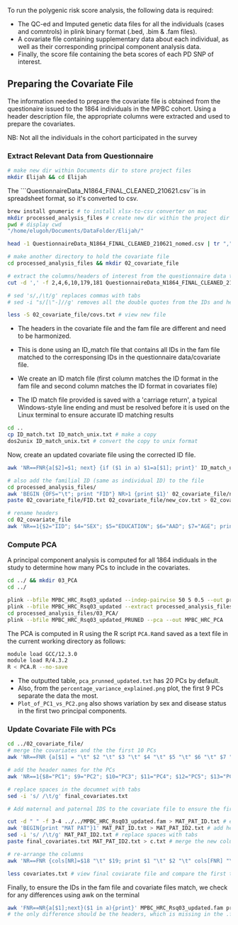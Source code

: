 To run the polygenic risk score analysis, the following data is required:
- The QC-ed and Imputed genetic data files for all the individuals (cases and comntrols) in plink binary format (.bed, .bim & .fam files).
- A covariate file containing supplementary data about each individual, as well as their corresponding principal component analysis data.
- Finally, the score file containing the beta scores of each PD SNP of interest.

## Preparing the Covariate File
The information needed to prepare the covariate file is obtained from the questionaire issued to the 1864 individuals in the MPBC cohort. Using a header description file, the appropriate columns were extracted and used to prepare the covariates.

NB: Not all the individuals in the cohort participated in the survey 

### Extract Relevant Data from Questionnaire
```bash
# make new dir within Documents dir to store project files
mkdir Elijah && cd Elijah
```

The ```QuestionnaireData_N1864_FINAL_CLEANED_210621.csv``is in spreadsheet format, so it's converted to csv.

```bash
brew install gnumeric # to install xlsx-to-csv converter on mac
mkdir processed_analysis_files # create new dir within the project dir to store all new generated files
pwd # display cwd
"/home/elugoh/Documents/DataFolder/Elijah/"

head -1 QuestionnaireData_N1864_FINAL_CLEANED_210621_nomed.csv | tr "," "\n" | nl # view the file headers in new lines

# make another directory to hold the covariate file
cd processed_analysis_files && mkdir 02_covariate_file

# extract the columns/headers of interest from the questionnaire data to create a covariate file
cut -d ',' -f 2,4,6,10,179,181 QuestionnaireData_N1864_FINAL_CLEANED_210621_nomed.csv | sed 's/,/\t/g' | sed 's/"//g' > 02_covariate_file/covs.txt

# sed 's/,/\t/g' replaces commas with tabs
# sed -i "s/[\"-]//g' removes all the double quotes from the IDs and headers and the hypens from the IDs

less -S 02_covariate_file/covs.txt # view new file
```

- The headers in the covariate file and the fam file are different and need to be harmonized.

- This is done using an ID_match file that contains all IDs in the fam file matched to the corresponsing IDs in the questionnaire data/covariate file.

- We create an ID match file (first column matches the ID format in the fam file and second column matches the ID format in covariates file)

- The ID match file provided is saved with a 'carriage return', a typical Windows-style line ending and must be resolved before it is used on the Linux terminal to ensure accurate ID matching results

```bash
cd ..
cp ID_match.txt ID_match_unix.txt # make a copy 
dos2unix ID_match_unix.txt # convert the copy to unix format  
```

Now, create an updated covariate file using the corrected ID file.
```bash 
awk 'NR==FNR{a[$2]=$1; next} {if ($1 in a) $1=a[$1]; print}' ID_match_unix.txt processed_analysis_files/02_covariate_file/covs.txt > processed_analysis_files/02_covariate_file/new_cov.txt

# also add the familial ID (same as individual ID) to the file
cd processed_analysis_files/
awk 'BEGIN {OFS="\t"; print "FID"} NR>1 {print $1}' 02_covariate_file/new_cov.txt > 02_covariate_file/FID.txt # extract the FID column
paste 02_covariate_file/FID.txt 02_covariate_file/new_cov.txt > 02_covariate_file/updated_cov.txt # merge both files

# rename headers
cd 02_covariate_file
awk 'NR==1{$2="IID"; $4="SEX"; $5="EDUCATION"; $6="AAD"; $7="AGE"; print} NR>1' updated_cov.txt > renamed_updated_cov.txt
```

### Compute PCA
A principal component analysis is computed for all 1864 indiduals in the study to determine how many PCs to include in the covariates.
```bash
cd ../ && mkdir 03_PCA
cd ../

plink --bfile MPBC_HRC_Rsq03_updated --indep-pairwise 50 5 0.5 --out processed_analysis_files/03_PCA/prune
plink --bfile MPBC_HRC_Rsq03_updated --extract processed_analysis_files/03_PCA/prune.prune.in --make-bed --out processed_analysis_files/03_PCA/MPBC_HRC_Rsq03_updated_PRUNED
cd processed_analysis_files/03_PCA/
plink --bfile MPBC_HRC_Rsq03_updated_PRUNED --pca --out MPBC_HRC_PCA
```

The PCA is computed in R using the R script ```PCA.R```and saved as a text file in the current working directory as follows:
```bash
module load GCC/12.3.0
module load R/4.3.2
R < PCA.R --no-save
```
- The outputted table, ```pca_prunned_updated.txt``` has 20 PCs by default.
- Also, from the ```percentage_variance_explained.png``` plot, the first 9 PCs separate the data the most. 
- ```Plot_of_PC1_vs_PC2.png``` also shows variation by sex and disease status in the first two principal components.

### Update Covariate File with PCs
```bash
cd ../02_covariate_file/
# merge the covariates and the the first 10 PCs
awk 'NR==FNR {a[$1] = "\t" $2 "\t" $3 "\t" $4 "\t" $5 "\t" $6 "\t" $7 "\t" $8 "\t" $9 "\t" $10 "\t" $11; next} {print $0, (a[$1] ? a[$1] : "")}' ../03_PCA/pca_prunned_updated.txt renamed_updated_cov.txt > merged_pcs_cov.txt

# add the header names for the PCs
awk 'NR==1{$8="PC1"; $9="PC2"; $10="PC3"; $11="PC4"; $12="PC5"; $13="PC6";$14="PC7"; $15="PC8"; $16="PC9"; $17="PC10"; print} NR>1' merged_pcs_cov.txt > final_covariates.txt

# replace spaces in the documnet with tabs
sed -i 's/ /\t/g' final_covariates.txt

# Add maternal and paternal IDS to the covariate file to ensure the first 6 columns in both the covariate and QC'ed .fam files match exactly

cut -d " " -f 3-4 ../../MPBC_HRC_Rsq03_updated.fam > MAT_PAT_ID.txt # extract the columns from .fam file
awk 'BEGIN{print "MAT PAT"}1' MAT_PAT_ID.txt > MAT_PAT_ID2.txt # add headers
sed -i 's/ /\t/g' MAT_PAT_ID2.txt # replace spaces with tabs
paste final_covariates.txt MAT_PAT_ID2.txt > c.txt # merge the new columns with the final covariate file

# re-arrange the columns
awk 'NR==FNR {cols[NR]=$18 "\t" $19; print $1 "\t" $2 "\t" cols[FNR] "\t" $4 "\t" $3 "\t" $5 "\t" $6"\t" $7 "\t" $8 "\t" $9"\t" $10 "\t" $11 "\t" $12 "\t" $13 "\t" $14 "\t" $15 "\t" $16 "\t" $17}' c.txt > covariates.txt

less covariates.txt # view final coviarate file and compare the first two columns with the fam file
```

Finally, to ensure the IDs in the fam file and covariate files match, we check for any differences using awk on the terminal
```bash
awk 'FNR==NR{a[$1];next}($1 in a){print}' MPBC_HRC_Rsq03_updated.fam processed_analysis_files/covariates.txt
# the only difference should be the headers, which is missing in the .fam file.
```
